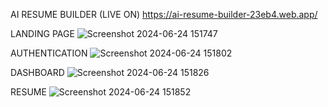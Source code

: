 AI RESUME BUILDER (LIVE ON) https://ai-resume-builder-23eb4.web.app/

LANDING PAGE
![Screenshot 2024-06-24 151747](https://github.com/ArshPunisher/AI-Resume-Builder/assets/86513926/6700cb19-5648-4888-9aa6-4244db9c0b66)

AUTHENTICATION
![Screenshot 2024-06-24 151802](https://github.com/ArshPunisher/AI-Resume-Builder/assets/86513926/b04a7568-ced2-4219-b434-c8c56408fc03)

DASHBOARD
![Screenshot 2024-06-24 151826](https://github.com/ArshPunisher/AI-Resume-Builder/assets/86513926/c6920437-5d4b-4c95-a62e-49b33a325b8f)

RESUME
![Screenshot 2024-06-24 151852](https://github.com/ArshPunisher/AI-Resume-Builder/assets/86513926/634b64a1-00d3-4d6f-bea1-8fd3cd5aa1e0)
